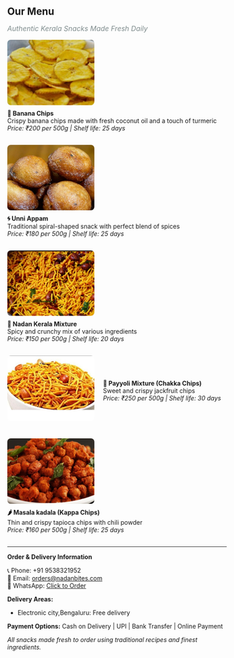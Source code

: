 <h1 style="font-size: 1.4rem; margin-bottom: 10px;">Our Menu</h1>
<p style="font-size: 1rem; color: #7f8c8d; font-style: italic;">Authentic Kerala Snacks Made Fresh Daily</p>


<div style="display: flex; align-items: center; margin-bottom: 30px; flex-wrap: wrap;">
  <img src="/assets/img/bananachips.jpg" alt="Banana chips" style="width: 200px; height: 150px; object-fit: cover; border-radius: 8px; margin-right: 20px; margin-bottom: 10px;">
  <div>
    <strong>🍌 Banana Chips</strong><br>
    Crispy banana chips made with fresh coconut oil and a touch of turmeric<br>
    <em>Price: ₹200 per 500g | Shelf life: 25 days</em>
  </div>
</div>

<div style="display: flex; align-items: center; margin-bottom: 30px; flex-wrap: wrap;">
  <img src="/assets/img/unniappam.jpeg" alt="Unniappam" style="width: 200px; height: 150px; object-fit: cover; border-radius: 8px; margin-right: 20px; margin-bottom: 10px;">
  <div>
    <strong>🌀 Unni Appam</strong><br>
    Traditional spiral-shaped snack with perfect blend of spices<br>
    <em>Price: ₹180 per 500g | Shelf life: 25 days</em>
  </div>
</div>


<div style="display: flex; align-items: center; margin-bottom: 30px; flex-wrap: wrap;">
  <img src="/assets/img/nadankeralamixture.jpg" alt="Nadan Kerala Mixture" style="width: 200px; height: 150px; object-fit: cover; border-radius: 8px; margin-right: 20px; margin-bottom: 10px;">
  <div>
    <strong>🥜 Nadan Kerala Mixture</strong><br>
    Spicy and crunchy mix of various ingredients<br>
    <em>Price: ₹150 per 500g | Shelf life: 20 days</em>
  </div>
</div>

<div style="display: flex; align-items: center; margin-bottom: 30px; flex-wrap: wrap;">
  <img src="/assets/img/payyolimixture.jpg" alt="Payyoli Mixture" style="width: 200px; height: 150px; object-fit: cover; border-radius: 8px; margin-right: 20px; margin-bottom: 10px;">
  <div>
    <strong>🫘 Payyoli Mixture (Chakka Chips)</strong><br>
    Sweet and crispy jackfruit chips<br>
    <em>Price: ₹250 per 500g | Shelf life: 30 days</em>
  </div>
</div>

<div style="display: flex; align-items: center; margin-bottom: 30px; flex-wrap: wrap;">
  <img src="/assets/img/masalakadala.jpg" alt="Masala kadala" style="width: 200px; height: 150px; object-fit: cover; border-radius: 8px; margin-right: 20px; margin-bottom: 10px;">
  <div>
    <strong>🌶️ Masala kadala (Kappa Chips)</strong><br>
    Thin and crispy tapioca chips with chili powder<br>
    <em>Price: ₹160 per 500g | Shelf life: 25 days</em>
  </div>
</div>

---
**Order & Delivery Information**

📞 Phone: +91 9538321952  
📧 Email: orders@nadanbites.com  
📱 WhatsApp: [Click to Order](https://wa.me/919538321952)

**Delivery Areas:**
- Electronic city,Bengaluru: Free delivery

**Payment Options:** Cash on Delivery | UPI | Bank Transfer | Online Payment

*All snacks made fresh to order using traditional recipes and finest ingredients.*
